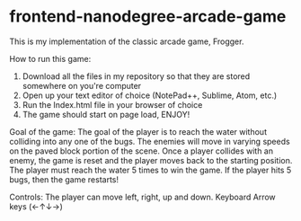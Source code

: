 frontend-nanodegree-arcade-game
===============================

This is my implementation of the classic arcade game, Frogger. 

How to run this game: 
1. Download all the files in my repository so that they are stored somewhere on you're computer
2. Open up your text editor of choice (NotePad++, Sublime, Atom, etc.)
3. Run the Index.html file in your browser of choice
4. The game should start on page load, ENJOY! 

Goal of the game:
The goal of the player is to reach the water without colliding into any one of the bugs. The enemies will move in varying speeds on the paved block portion of the scene. Once a player collides with an enemy, the game is reset and the player moves back to the starting position. The player must reach the water 5 times to win the game. If the player hits 5 bugs, then the game restarts!

Controls: 
The player can move left, right, up and down.
Keyboard Arrow keys (←↑↓→)


